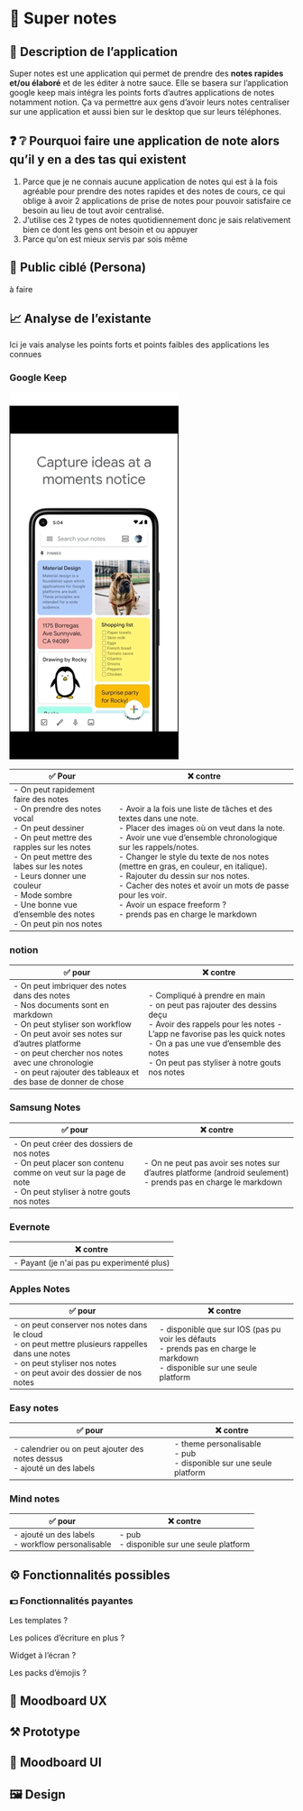 # 📝 Super notes 

## 💬 Description de l’application

Super notes est une application qui permet de prendre des **notes rapides et/ou élaboré** et de les éditer à notre sauce. Elle se basera sur l’application google keep mais intégra les points forts d’autres applications de notes notamment notion. Ça va permettre aux gens d’avoir leurs notes centraliser sur une application et aussi bien sur le desktop que sur leurs téléphones.

## ❓ ❔ Pourquoi faire une application de note alors qu’il y en a des tas qui existent

1. Parce que je ne connais aucune application de notes qui est à la fois agréable pour prendre des notes rapides et des notes de cours, ce qui oblige à avoir 2 applications de prise de notes pour pouvoir satisfaire ce besoin au lieu de tout avoir centralisé.
2. J’utilise ces 2 types de notes quotidiennement donc je sais relativement bien ce dont les gens ont besoin et ou appuyer
3. Parce qu'on est mieux servis par sois même

## 👩 Public ciblé (Persona)

à faire

## 📈 Analyse de l’existante

Ici je vais analyse les points forts et points faibles des applications les connues

### Google Keep
<img src="picture-resized/googlekeep/Screenshot_20221111-095152_Google Play Store.jpg" 
alt="oui" >


| ✅ Pour                                                                                                                                                                                                                                                                                                             | ❌ contre                                                                                                                                                                                                                                                                                                                                                                                                                                                                            |
|--------------------------------------------------------------------------------------------------------------------------------------------------------------------------------------------------------------------------------------------------------------------------------------------------------------------|-------------------------------------------------------------------------------------------------------------------------------------------------------------------------------------------------------------------------------------------------------------------------------------------------------------------------------------------------------------------------------------------------------------------------------------------------------------------------------------|
| - On peut rapidement faire des notes </br>- On prendre des notes vocal </br>- On peut dessiner  </br>- On peut mettre des rapples sur les notes</br>- On peut mettre des labes sur les notes</br>- Leurs donner une couleur</br>- Mode sombre</br>- Une bonne vue d’ensemble des notes</br>- On peut pin nos notes | </br> - Avoir a la fois une liste de tâches et des textes dans une note. </br> - Placer des images où on veut dans la note. </br> - Avoir une vue d’ensemble chronologique sur les rappels/notes. </br> - Changer le style du texte de nos notes (mettre en gras, en couleur, en italique). </br> - Rajouter du dessin sur nos notes. </br> - Cacher des notes et avoir un mots de passe pour les voir. </br> - Avoir un espace freeform ? </br> - prends pas en charge le markdown |

### notion

| ✅ pour                                                                                                                                                                                                                                                                                                        | ❌ contre                                                                                                                                                                                                                                                        |
|---------------------------------------------------------------------------------------------------------------------------------------------------------------------------------------------------------------------------------------------------------------------------------------------------------------|-----------------------------------------------------------------------------------------------------------------------------------------------------------------------------------------------------------------------------------------------------------------|
| - On peut imbriquer des notes dans des notes </br> - Nos documents sont en markdown </br> - On peut styliser son workflow </br> - On peut avoir ses notes sur d’autres platforme </br> - on peut chercher nos notes avec une chronologie </br> - on peut rajouter des tableaux et des base de donner de chose | - Compliqué à prendre en main </br> - on peut pas rajouter des dessins deçu </br> - Avoir des rappels pour les notes  - L’app ne favorise pas les quick notes </br> - On a pas une vue d’ensemble des notes </br> - On peut pas styliser à notre gouts nos notes |

### Samsung Notes

| ✅ pour                                                                                                                                                        | ❌ contre                                                                                                            |
|---------------------------------------------------------------------------------------------------------------------------------------------------------------|---------------------------------------------------------------------------------------------------------------------|
| - On peut créer des dossiers de nos notes</br> - On peut placer son contenu comme on veut sur la page de note</br> - On peut styliser à notre gouts nos notes | - On ne peut pas avoir ses notes sur d’autres platforme (android seulement)</br> - prends pas en charge le markdown |

### Evernote

| ❌ contre                                   |
|--------------------------------------------|
| - Payant (je n'ai pas pu experimenté plus) |

### Apples Notes

| ✅ pour                                                                                                                                                                               | ❌ contre                                                                                                                           |
|--------------------------------------------------------------------------------------------------------------------------------------------------------------------------------------|------------------------------------------------------------------------------------------------------------------------------------|
| - on peut conserver nos notes dans le cloud</br> - on peut mettre plusieurs rappelles dans une notes</br> - on peut styliser nos notes</br> - on peut avoir des dossier de nos notes | - disponible que sur IOS (pas pu voir les défauts</br> - prends pas en charge le markdown</br> - disponible sur une seule platform |

### Easy notes

| ✅ pour                                                                        | ❌ contre                                                                    |
|-------------------------------------------------------------------------------|-----------------------------------------------------------------------------|
| - calendrier ou on peut ajouter des notes dessus </br> - ajouté un des labels | - theme personalisable </br> - pub </br>- disponible sur une seule platform |

 

### Mind notes

| ✅ pour                                               | ❌ contre                                      |
|------------------------------------------------------|-----------------------------------------------|
| - ajouté un des labels</br>- workflow personalisable | - pub</br>- disponible sur une seule platform |

## ⚙️ Fonctionnalités possibles

### 💵 Fonctionnalités payantes

Les templates ?

Les polices d’écriture en plus ? 

Widget à l’écran ?

Les packs d’émojis ?

## 🔬 Moodboard UX

## ⚒️ Prototype

## 🎨 Moodboard UI

## 🖼️ Design
